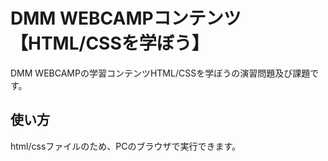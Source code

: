 # DMM WEBCAMPコンテンツ【HTML/CSSを学ぼう】

DMM WEBCAMPの学習コンテンツHTML/CSSを学ぼうの演習問題及び課題です。

## 使い方

html/cssファイルのため、PCのブラウザで実行できます。
